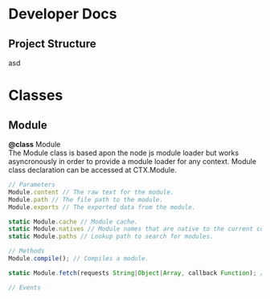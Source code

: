 # Developer Docs
## Project Structure
asd

# Classes
## Module
**@class** Module    
The Module class is based apon the node js module loader but works asyncronously in order to provide a module loader for any context.
Module class declaration can be accessed at CTX.Module.

 ```javascript
// Parameters
Module.content // The raw text for the module.
Module.path // The file path to the module.
Module.exports // The exported data from the module.

static Module.cache // Module cache.
static Module.natives // Module names that are native to the current context.
static Module.paths // Lookup path to search for modules.

// Methods
Module.compile(); // Compiles a module.

static Module.fetch(requests String|Object|Array, callback Function); // Fetches the modules from disk/cache and passes them to callback.

// Events
```
